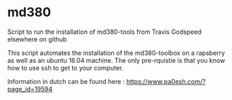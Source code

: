 # md380
Script to run the installation of md380-tools from Travis Godspeed elsewhere on github

This script automates the installation of the md380-toolbox on a rapsberry as well as an ubuntu 16.04 machine.
The only pre-rquistie is that you know how to use ssh to get to your computer.

Information in dutch can be found here : https://www.pa0esh.com/?page_id=19594


